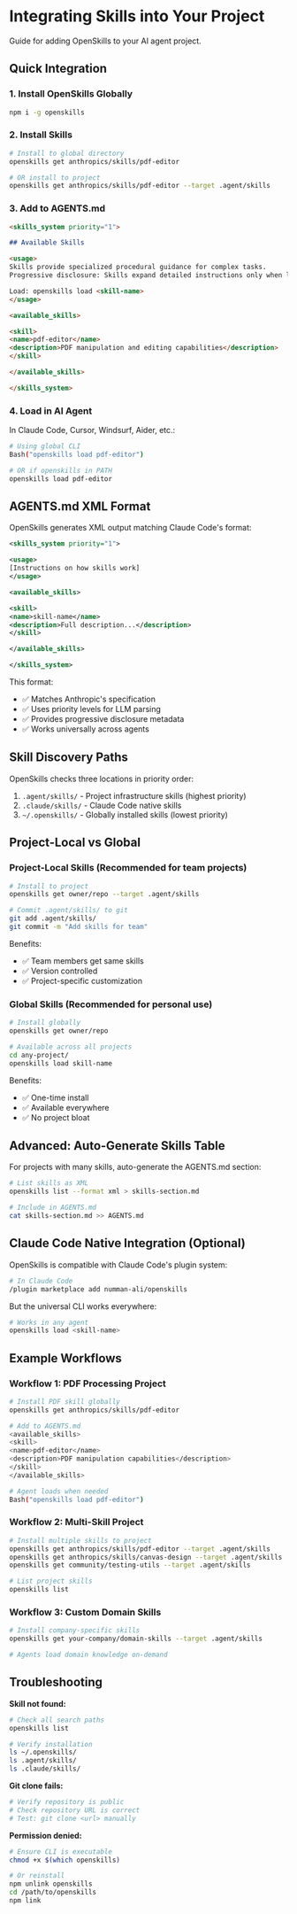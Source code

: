 # Integrating Skills into Your Project

Guide for adding OpenSkills to your AI agent project.

## Quick Integration

### 1. Install OpenSkills Globally

```bash
npm i -g openskills
```

### 2. Install Skills

```bash
# Install to global directory
openskills get anthropics/skills/pdf-editor

# OR install to project
openskills get anthropics/skills/pdf-editor --target .agent/skills
```

### 3. Add to AGENTS.md

```markdown
<skills_system priority="1">

## Available Skills

<usage>
Skills provide specialized procedural guidance for complex tasks.
Progressive disclosure: Skills expand detailed instructions only when loaded.

Load: openskills load <skill-name>
</usage>

<available_skills>

<skill>
<name>pdf-editor</name>
<description>PDF manipulation and editing capabilities</description>
</skill>

</available_skills>

</skills_system>
```

### 4. Load in AI Agent

In Claude Code, Cursor, Windsurf, Aider, etc.:

```bash
# Using global CLI
Bash("openskills load pdf-editor")

# OR if openskills in PATH
openskills load pdf-editor
```

## AGENTS.md XML Format

OpenSkills generates XML output matching Claude Code's format:

```xml
<skills_system priority="1">

<usage>
[Instructions on how skills work]
</usage>

<available_skills>

<skill>
<name>skill-name</name>
<description>Full description...</description>
</skill>

</available_skills>

</skills_system>
```

This format:
- ✅ Matches Anthropic's specification
- ✅ Uses priority levels for LLM parsing
- ✅ Provides progressive disclosure metadata
- ✅ Works universally across agents

## Skill Discovery Paths

OpenSkills checks three locations in priority order:

1. `.agent/skills/` - Project infrastructure skills (highest priority)
2. `.claude/skills/` - Claude Code native skills
3. `~/.openskills/` - Globally installed skills (lowest priority)

## Project-Local vs Global

### Project-Local Skills (Recommended for team projects)

```bash
# Install to project
openskills get owner/repo --target .agent/skills

# Commit .agent/skills/ to git
git add .agent/skills/
git commit -m "Add skills for team"
```

Benefits:
- ✅ Team members get same skills
- ✅ Version controlled
- ✅ Project-specific customization

### Global Skills (Recommended for personal use)

```bash
# Install globally
openskills get owner/repo

# Available across all projects
cd any-project/
openskills load skill-name
```

Benefits:
- ✅ One-time install
- ✅ Available everywhere
- ✅ No project bloat

## Advanced: Auto-Generate Skills Table

For projects with many skills, auto-generate the AGENTS.md section:

```bash
# List skills as XML
openskills list --format xml > skills-section.md

# Include in AGENTS.md
cat skills-section.md >> AGENTS.md
```

## Claude Code Native Integration (Optional)

OpenSkills is compatible with Claude Code's plugin system:

```bash
# In Claude Code
/plugin marketplace add numman-ali/openskills
```

But the universal CLI works everywhere:

```bash
# Works in any agent
openskills load <skill-name>
```

## Example Workflows

### Workflow 1: PDF Processing Project

```bash
# Install PDF skill globally
openskills get anthropics/skills/pdf-editor

# Add to AGENTS.md
<available_skills>
<skill>
<name>pdf-editor</name>
<description>PDF manipulation capabilities</description>
</skill>
</available_skills>

# Agent loads when needed
Bash("openskills load pdf-editor")
```

### Workflow 2: Multi-Skill Project

```bash
# Install multiple skills to project
openskills get anthropics/skills/pdf-editor --target .agent/skills
openskills get anthropics/skills/canvas-design --target .agent/skills
openskills get community/testing-utils --target .agent/skills

# List project skills
openskills list
```

### Workflow 3: Custom Domain Skills

```bash
# Install company-specific skills
openskills get your-company/domain-skills --target .agent/skills

# Agents load domain knowledge on-demand
```

## Troubleshooting

**Skill not found:**
```bash
# Check all search paths
openskills list

# Verify installation
ls ~/.openskills/
ls .agent/skills/
ls .claude/skills/
```

**Git clone fails:**
```bash
# Verify repository is public
# Check repository URL is correct
# Test: git clone <url> manually
```

**Permission denied:**
```bash
# Ensure CLI is executable
chmod +x $(which openskills)

# Or reinstall
npm unlink openskills
cd /path/to/openskills
npm link
```
